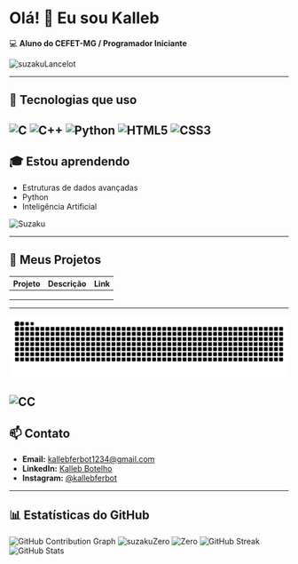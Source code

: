 # Olá! 👋 Eu sou Kalleb
💻 **Aluno do CEFET-MG / Programador Iniciante**  

![suzakuLancelot](https://media4.giphy.com/media/v1.Y2lkPTc5MGI3NjExbnNnc3kzM2R5ank5NXBzb3ltdW42MXMxYWs5NG11MHhhYm5lejYzOSZlcD12MV9pbnRlcm5hbF9naWZfYnlfaWQmY3Q9Zw/hqeWxAgKT4P6M/giphy.gif)

---

## 🔧 Tecnologias que uso

![C](https://img.shields.io/badge/-C-00599C?style=for-the-badge&logo=c&logoColor=white)
![C++](https://img.shields.io/badge/-C++-00599C?style=for-the-badge&logo=c%2B%2B&logoColor=white)
![Python](https://img.shields.io/badge/-Python-3776AB?style=for-the-badge&logo=python&logoColor=white)
![HTML5](https://img.shields.io/badge/HTML5-E34F26?style=for-the-badge&logo=html5&logoColor=white)
![CSS3](https://img.shields.io/badge/CSS3-1572B6?style=for-the-badge&logo=css3&logoColor=white)
---

## 🎓 Estou aprendendo

- Estruturas de dados avançadas  
- Python
- Inteligência Artificial

![Suzaku](https://media.giphy.com/media/v1.Y2lkPTc5MGI3NjExZmczczdnZXpnMnFncnI2a2g1dXk5cHQwc2x4emxqNDMxcDV1YWtlNSZlcD12MV9naWZzX3NlYXJjaCZjdD1n/26FmQv8coLei6VXYQ/giphy.gif)


---

## 📂 Meus Projetos

| Projeto | Descrição | Link |
|---------|-----------|------|
|  |  |  |
|  |  |  |
|  |  |  |

 

---

![GitHub Snake Dark](https://raw.githubusercontent.com/BellkaDEV/BellkaDEV/main/dist/github-snake-dark.svg#gh-dark-mode-only)

  ![CC](https://media.giphy.com/media/v1.Y2lkPTc5MGI3NjExZmczczdnZXpnMnFncnI2a2g1dXk5cHQwc2x4emxqNDMxcDV1YWtlNSZlcD12MV9naWZzX3NlYXJjaCZjdD1n/GaynE6dZoVDkQ/giphy.gif)
---

## 📫 Contato

- **Email:** [kallebferbot1234@gmail.com](mailto:kallebferbot1234@gmail.com)  
- **LinkedIn:** [Kalleb Botelho](https://www.linkedin.com/in/kalleb-botelho-813b6b385/)  
- **Instagram:** [@kallebferbot](https://www.instagram.com/kallebferbot/)  

---

## 📊 Estatísticas do GitHub

![GitHub Contribution Graph](https://github-readme-activity-graph.vercel.app/graph?username=BellkaDEV&theme=tokyo-night&hide_border=true&area=true)
![suzakuZero](https://media.giphy.com/media/v1.Y2lkPWVjZjA1ZTQ3d2g4dzJuY3BobmVmMTFpbWpmd21jM3FscHBlMGlkMzgxazVjcmlvcSZlcD12MV9naWZzX3JlbGF0ZWQmY3Q9Zw/7OW9uqmToYAPNosYfo/giphy.gif)
![Zero](https://media.giphy.com/media/v1.Y2lkPTc5MGI3NjExYW83cWR0OHIwNG1haGh5c200M3oxMTAzYXU1dTc3OTdtNG5xOHU5ZiZlcD12MV9naWZzX3NlYXJjaCZjdD1n/RKp3DW2ZwDlVS/giphy.gif)
![GitHub Streak](https://github-readme-streak-stats.herokuapp.com/?user=BellkaDEV&theme=tokyonight&date_format=%5B%22%25d.%20%25b%22%2C%20%22%25d.%20%25b%20%25Y%22%5D) 
![GitHub Stats](https://github-readme-stats.vercel.app/api?username=BellkaDEV&show_icons=true&theme=tokyonight&hide_border=true)

